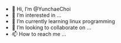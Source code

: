 - 👋 Hi, I’m @YunchaeChoi
- 👀 I’m interested in ...
- 🌱 I’m currently learning linux programming
- 💞️ I’m looking to collaborate on ...
- 📫 How to reach me ...

<!---
YunchaeChoi/YunchaeChoi is a ✨ special ✨ repository because its `README.md` (this file) appears on your GitHub profile.
You can click the Preview link to take a look at your changes.
--->
